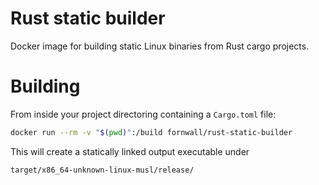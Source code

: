 # Rust static builder
Docker image for building static Linux binaries from Rust cargo projects.

# Building
From inside your project directoring containing a `Cargo.toml` file:

```sh
docker run --rm -v "$(pwd)":/build fornwall/rust-static-builder
```

This will create a statically linked output executable under

    target/x86_64-unknown-linux-musl/release/
